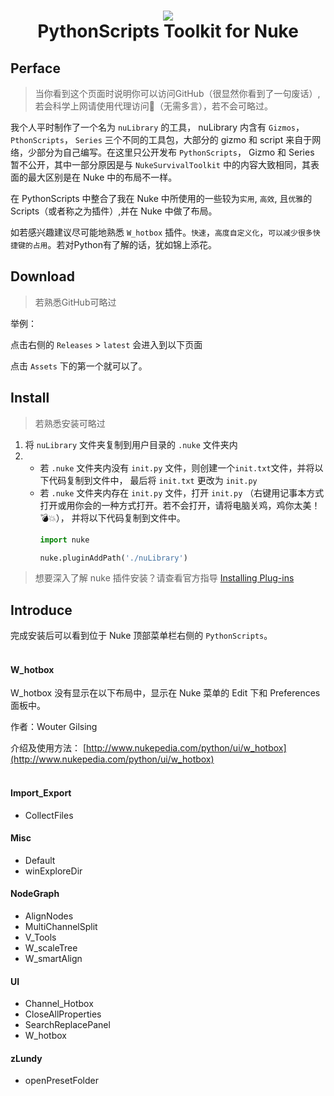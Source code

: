 <h1 align="center"> 
      <img src="https://s3.dualstack.us-east-2.amazonaws.com/pythondotorg-assets/media/community/logos/python-logo-only.png">
      <br> PythonScripts Toolkit for Nuke
</h1>

## Perface

> 当你看到这个页面时说明你可以访问GitHub（很显然你看到了一句废话）, 若会科学上网请使用代理访问:rocket:（无需多言），若不会可略过。

我个人平时制作了一个名为 `nuLibrary` 的工具， nuLibrary 内含有 `Gizmos`， `PthonScripts`， `Series` 三个不同的工具包，大部分的 gizmo 和 script 来自于网络，少部分为自己编写。在这里只公开发布 `PythonScripts`， Gizmo 和 Series 暂不公开，其中一部分原因是与 `NukeSurvivalToolkit` 中的内容大致相同，其表面的最大区别是在 Nuke 中的布局不一样。

在 PythonScripts 中整合了我在 Nuke 中所使用的一些较为`实用`, `高效`, 且`优雅`的 Scripts（或者称之为插件）,并在 Nuke 中做了布局。

如若感兴趣建议尽可能地熟悉 `W_hotbox` 插件。`快速`，`高度自定义化`，`可以减少很多快捷键的占用`。若对Python有了解的话，犹如锦上添花。

## Download

> 若熟悉GitHub可略过

举例：

点击右侧的 `Releases` > `latest` 会进入到以下页面

点击 `Assets` 下的第一个就可以了。

## Install

> 若熟悉安装可略过

1. 将 `nuLibrary` 文件夹复制到用户目录的 `.nuke` 文件夹内
2. - 若 `.nuke` 文件夹内没有 `init.py` 文件，则创建一个`init.txt`文件，并将以下代码复制到文件中， 最后将 `init.txt` 更改为 `init.py`
   - 若 `.nuke` 文件夹内存在 `init.py` 文件，打开 `init.py` （右键用记事本方式打开或用你会的一种方式打开。若不会打开，请将电脑关鸡，鸡你太美！:bomb::boom:），
      并将以下代码复制到文件中。
      ```python
      import nuke

      nuke.pluginAddPath('./nuLibrary')
      ```

> 想要深入了解 nuke 插件安装？请查看官方指导 [Installing Plug-ins](https://learn.foundry.com/nuke/developers/latest/pythondevguide/installing_plugins.html#installingplugins-ref-label)

## Introduce

完成安装后可以看到位于 Nuke 顶部菜单栏右侧的 `PythonScripts`。
<br>
<br>
#### **W_hotbox**

W_hotbox 没有显示在以下布局中，显示在 Nuke 菜单的 Edit 下和 Preferences 面板中。

作者：Wouter Gilsing

介绍及使用方法： [http://www.nukepedia.com/python/ui/w_hotbox](http://www.nukepedia.com/python/ui/w_hotbox)
<br>
<br>
#### **Import_Export**
- CollectFiles

#### **Misc**
- Default
- winExploreDir

#### **NodeGraph**
- AlignNodes
- MultiChannelSplit
- V_Tools
- W_scaleTree
- W_smartAlign

#### **UI**
- Channel_Hotbox
- CloseAllProperties
- SearchReplacePanel
- W_hotbox

#### **zLundy**
- openPresetFolder
